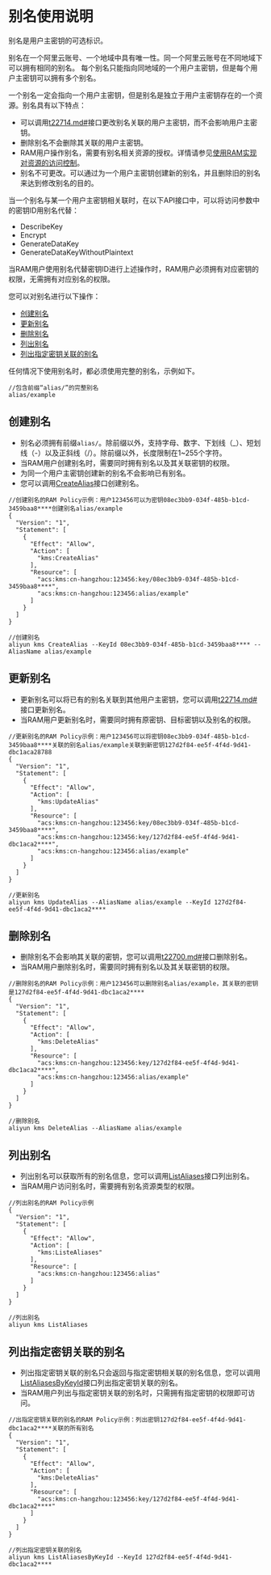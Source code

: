# 别名使用说明

别名是用户主密钥的可选标识。

别名在一个阿里云账号、一个地域中具有唯一性。同一个阿里云账号在不同地域下可以拥有相同的别名。 每个别名只能指向同地域的一个用户主密钥，但是每个用户主密钥可以拥有多个别名。

一个别名一定会指向一个用户主密钥，但是别名是独立于用户主密钥存在的一个资源。别名具有以下特点：

-   可以调用[t22714.md\#](/intl.zh-CN/API参考/密钥/UpdateAlias.md)接口更改别名关联的用户主密钥，而不会影响用户主密钥。
-   删除别名不会删除其关联的用户主密钥。
-   RAM用户操作别名，需要有别名相关资源的授权。详情请参见[使用RAM实现对资源的访问控制](/intl.zh-CN/访问控制与审计/使用RAM实现对资源的访问控制.md)。
-   别名不可更改。可以通过为一个用户主密钥创建新的别名，并且删除旧的别名来达到修改别名的目的。

当一个别名与某一个用户主密钥相关联时，在以下API接口中，可以将访问参数中的密钥ID用别名代替：

-   DescribeKey
-   Encrypt
-   GenerateDataKey
-   GenerateDataKeyWithoutPlaintext

当RAM用户使用别名代替密钥ID进行上述操作时，RAM用户必须拥有对应密钥的权限，无需拥有对应别名的权限。

您可以对别名进行以下操作：

-   [创建别名](#section_68522_01)
-   [更新别名](#section_68522_02)
-   [删除别名](#section_68522_03)
-   [列出别名](#section_68522_04)
-   [列出指定密钥关联的别名](#section_68522_05)

任何情况下使用别名时，都必须使用完整的别名，示例如下。

```
//包含前缀“alias/”的完整别名
alias/example
```

## 创建别名

-   别名必须拥有前缀`alias/`。除前缀以外，支持字母、数字、下划线（\_）、短划线（-）以及正斜线（/）。除前缀以外，长度限制在1~255个字符。
-   当RAM用户创建别名时，需要同时拥有别名以及其关联密钥的权限。
-   为同一个用户主密钥创建新的别名不会影响已有别名。
-   您可以调用[CreateAlias](/intl.zh-CN/API参考/密钥/CreateAlias.md)接口创建别名。

```
//创建别名的RAM Policy示例：用户123456可以为密钥08ec3bb9-034f-485b-b1cd-3459baa8****创建别名alias/example
{
  "Version": "1",
  "Statement": [
    {
      "Effect": "Allow",
      "Action": [
        "kms:CreateAlias"
      ],
      "Resource": [
        "acs:kms:cn-hangzhou:123456:key/08ec3bb9-034f-485b-b1cd-3459baa8****",
        "acs:kms:cn-hangzhou:123456:alias/example"
      ]
    }
  ]
}

//创建别名
aliyun kms CreateAlias --KeyId 08ec3bb9-034f-485b-b1cd-3459baa8**** --AliasName alias/example
```

## 更新别名

-   更新别名可以将已有的别名关联到其他用户主密钥，您可以调用[t22714.md\#](/intl.zh-CN/API参考/密钥/UpdateAlias.md)接口更新别名。
-   当RAM用户更新别名时，需要同时拥有原密钥、目标密钥以及别名的权限。

```
//更新别名的RAM Policy示例：用户123456可以将密钥08ec3bb9-034f-485b-b1cd-3459baa8****关联的别名alias/example关联到新密钥127d2f84-ee5f-4f4d-9d41-dbc1aca28788
{
  "Version": "1",
  "Statement": [
    {
      "Effect": "Allow",
      "Action": [
        "kms:UpdateAlias"
      ],
      "Resource": [
        "acs:kms:cn-hangzhou:123456:key/08ec3bb9-034f-485b-b1cd-3459baa8****",
        "acs:kms:cn-hangzhou:123456:key/127d2f84-ee5f-4f4d-9d41-dbc1aca2****",
        "acs:kms:cn-hangzhou:123456:alias/example"
      ]
    }
  ]
}

//更新别名
aliyun kms UpdateAlias --AliasName alias/example --KeyId 127d2f84-ee5f-4f4d-9d41-dbc1aca2****
```

## 删除别名

-   删除别名不会影响其关联的密钥，您可以调用[t22700.md\#](/intl.zh-CN/API参考/密钥/DeleteAlias.md)接口删除别名。
-   当RAM用户删除别名时，需要同时拥有别名以及其关联密钥的权限。

```
//删除别名的RAM Policy示例：用户123456可以删除别名alias/example，其关联的密钥是127d2f84-ee5f-4f4d-9d41-dbc1aca2****
{
  "Version": "1",
  "Statement": [
    {
      "Effect": "Allow",
      "Action": [
        "kms:DeleteAlias"
      ],
      "Resource": [
        "acs:kms:cn-hangzhou:123456:key/127d2f84-ee5f-4f4d-9d41-dbc1aca2****",
        "acs:kms:cn-hangzhou:123456:alias/example"
      ]
    }
  ]
}

//删除别名
aliyun kms DeleteAlias --AliasName alias/example
```

## 列出别名

-   列出别名可以获取所有的别名信息，您可以调用[ListAliases](/intl.zh-CN/API参考/密钥/ListAliases.md)接口列出别名。
-   当RAM用户访问别名时，需要拥有别名资源类型的权限。

```
//列出别名的RAM Policy示例
{
  "Version": "1",
  "Statement": [
    {
      "Effect": "Allow",
      "Action": [
        "kms:ListeAliases"
      ],
      "Resource": [
        "acs:kms:cn-hangzhou:123456:alias"
      ]
    }
  ]
}

//列出别名
aliyun kms ListAliases
```

## 列出指定密钥关联的别名

-   列出指定密钥关联的别名只会返回与指定密钥相关联的别名信息，您可以调用[ListAliasesByKeyId](/intl.zh-CN/API参考/密钥/ListAliasesByKeyId.md)接口列出指定密钥关联的别名。
-   当RAM用户列出与指定密钥关联的别名时，只需拥有指定密钥的权限即可访问。

```
//出指定密钥关联的别名的RAM Policy示例：列出密钥127d2f84-ee5f-4f4d-9d41-dbc1aca2****关联的所有别名
{
  "Version": "1",
  "Statement": [
    {
      "Effect": "Allow",
      "Action": [
        "kms:DeleteAlias"
      ],
      "Resource": [
        "acs:kms:cn-hangzhou:123456:key/127d2f84-ee5f-4f4d-9d41-dbc1aca2****"
      ]
    }
  ]
}

//列出指定密钥关联的别名
aliyun kms ListAliasesByKeyId --KeyId 127d2f84-ee5f-4f4d-9d41-dbc1aca2****
```

